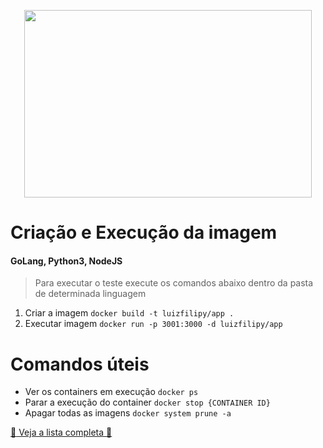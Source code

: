 <p align="center">
  <img width="460" height="300" src="https://www.mundodocker.com.br/wp-content/uploads/2015/06/docker_facebook_share.png">
</p>

# Criação e Execução da imagem
#### GoLang, Python3, NodeJS
> Para executar o teste execute os comandos abaixo dentro da pasta de determinada linguagem

1. Criar a imagem ```docker build -t luizfilipy/app .```
2. Executar imagem ```docker run -p 3001:3000 -d luizfilipy/app```

# Comandos úteis
* Ver os containers em execução ```docker ps```
* Parar a execução do container ```docker stop {CONTAINER ID}```
* Apagar todas as imagens ```docker system prune -a```

[:whale: Veja a lista completa :whale:](https://docs.docker.com/engine/reference/commandline/docker/)